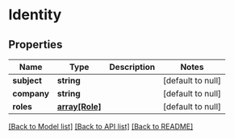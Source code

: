 # Identity

## Properties
Name | Type | Description | Notes
------------ | ------------- | ------------- | -------------
**subject** | **string** |  | [default to null]
**company** | **string** |  | [default to null]
**roles** | [**array[Role]**](Role.md) |  | [default to null]

[[Back to Model list]](../README.md#documentation-for-models) [[Back to API list]](../README.md#documentation-for-api-endpoints) [[Back to README]](../README.md)


